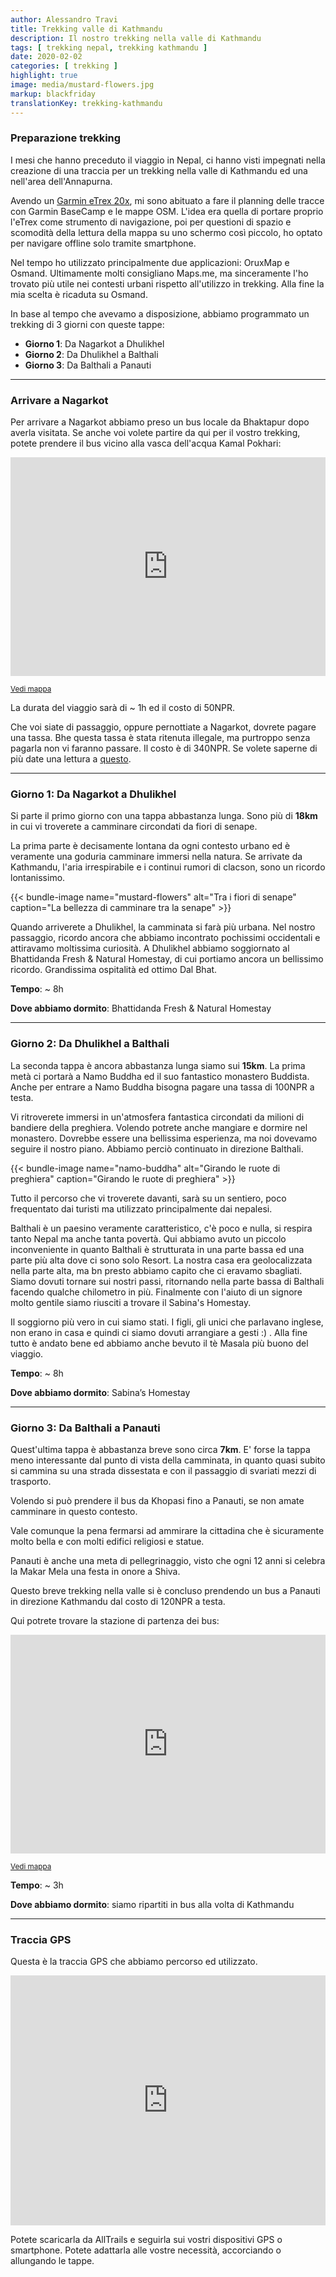 ```yaml
---
author: Alessandro Travi
title: Trekking valle di Kathmandu
description: Il nostro trekking nella valle di Kathmandu
tags: [ trekking nepal, trekking kathmandu ]
date: 2020-02-02
categories: [ trekking ]
highlight: true
image: media/mustard-flowers.jpg
markup: blackfriday
translationKey: trekking-kathmandu
---
```


### **Preparazione trekking**

I mesi che hanno preceduto il viaggio in Nepal, ci hanno visti impegnati nella creazione di una traccia per un trekking nella valle di Kathmandu ed una nell'area dell'Annapurna. 

Avendo un [Garmin eTrex 20x](https://amzn.to/2RVeeEB), mi sono abituato a fare il planning delle tracce con Garmin BaseCamp e le mappe OSM. L'idea era quella di portare proprio l'eTrex come strumento di navigazione, poi per questioni di spazio e scomodità della lettura della mappa su uno schermo così piccolo, ho optato per navigare offline solo tramite smartphone.

Nel tempo ho utilizzato principalmente due applicazioni: OruxMap e Osmand. Ultimamente molti consigliano Maps.me, ma sinceramente l'ho trovato più utile nei contesti urbani rispetto all'utilizzo in trekking. Alla fine la mia scelta è ricaduta su Osmand.

In base al tempo che avevamo a disposizione, abbiamo programmato un trekking di 3 giorni con queste tappe:

 - **Giorno 1**: Da Nagarkot a Dhulikhel
 - **Giorno 2**: Da Dhulikhel a Balthali
 - **Giorno 3**: Da Balthali a Panauti

----------

### **Arrivare a Nagarkot**

Per arrivare a Nagarkot abbiamo preso un bus locale da Bhaktapur dopo averla visitata. Se anche voi volete partire da qui per il vostro trekking, potete prendere il bus vicino alla vasca dell'acqua Kamal Pokhari:

<iframe width="100%" height="350" frameborder="0" scrolling="no" marginheight="0" marginwidth="0" src="https://www.openstreetmap.org/export/embed.html?bbox=85.43104469776154%2C27.66889131113201%2C85.43394148349762%2C27.671005474435237&amp;layer=mapnik&amp;marker=27.669948397896686%2C85.43249309062958"></iframe>

<small><a href="https://www.openstreetmap.org/?mlat=27.66995&amp;mlon=85.43249#map=19/27.66995/85.43249" target="_blank">Vedi mappa</a></small>


La durata del viaggio sarà di ~ 1h ed il costo di 50NPR.

Che voi siate di passaggio, oppure pernottiate a Nagarkot, dovrete pagare una tassa. Bhe questa tassa è stata ritenuta illegale, ma purtroppo senza pagarla non vi faranno passare. Il costo è di 340NPR.
Se volete saperne di più date una lettura a [questo](https://www.thelongestwayhome.com/travel-guides/nepal/nagarkot/nagarkot-guide.html#fees5).

----------

### **Giorno 1: Da Nagarkot a Dhulikhel**

Si parte il primo giorno con una tappa abbastanza lunga. Sono più di **18km** in cui vi troverete a camminare circondati da fiori di senape. 

La prima parte è decisamente lontana da ogni contesto urbano ed è veramente una goduria camminare immersi nella natura. Se arrivate da Kathmandu, l'aria irrespirabile e i continui rumori di clacson, sono un ricordo lontanissimo. 

{{< bundle-image name="mustard-flowers" alt="Tra i fiori di senape" caption="La bellezza di camminare tra la senape" >}}

Quando arriverete a Dhulikhel, la camminata si farà più urbana. Nel nostro passaggio, ricordo ancora che abbiamo incontrato pochissimi occidentali e attiravamo moltissima curiosità. A Dhulikhel abbiamo soggiornato al Bhattidanda Fresh & Natural Homestay, di cui portiamo ancora un bellissimo ricordo. Grandissima ospitalità ed ottimo Dal Bhat.

**Tempo**: ~ 8h

**Dove abbiamo dormito**: Bhattidanda Fresh & Natural Homestay

----------

### **Giorno 2: Da Dhulikhel a Balthali**

La seconda tappa è ancora abbastanza lunga siamo sui **15km**. La prima metà ci portarà a Namo Buddha ed il suo fantastico monastero Buddista. Anche per entrare a Namo Buddha bisogna pagare una tassa di 100NPR a testa. 

Vi ritroverete immersi in un'atmosfera fantastica circondati da milioni di bandiere della preghiera. Volendo potrete anche mangiare e dormire nel monastero. Dovrebbe essere una bellissima esperienza, ma noi dovevamo seguire il nostro piano. Abbiamo perciò continuato in direzione Balthali.

{{< bundle-image name="namo-buddha" alt="Girando le ruote di preghiera" caption="Girando le ruote di preghiera" >}}

Tutto il percorso che vi troverete davanti, sarà su un sentiero, poco frequentato dai turisti ma utilizzato principalmente dai nepalesi.

Balthali è un paesino veramente caratteristico, c'è poco e nulla, si respira tanto Nepal ma anche tanta povertà. Qui abbiamo avuto un piccolo inconveniente in quanto Balthali è strutturata in una parte bassa ed una parte più alta dove ci sono solo Resort. La nostra casa era geolocalizzata nella parte alta, ma bn presto abbiamo capito che ci eravamo sbagliati. Siamo dovuti tornare sui nostri passi, ritornando nella parte bassa di Balthali facendo qualche chilometro in più. Finalmente con l'aiuto di un signore molto gentile siamo riusciti a trovare il Sabina's Homestay.

Il soggiorno più vero in cui siamo stati. I figli, gli unici che parlavano inglese, non erano in casa e quindi ci siamo dovuti arrangiare a gesti :) . Alla fine tutto è andato bene ed abbiamo anche bevuto il tè Masala più buono del viaggio.

**Tempo**: ~ 8h

**Dove abbiamo dormito**: Sabina’s Homestay

----------

### **Giorno 3: Da Balthali a Panauti**

Quest'ultima tappa è abbastanza breve sono circa **7km**. E' forse la tappa meno interessante dal punto di vista della camminata, in quanto quasi subito si cammina su una strada dissestata e con il passaggio di svariati mezzi di trasporto. 

Volendo si può prendere il bus da Khopasi fino a Panauti, se non amate camminare in questo contesto.

Vale comunque la pena fermarsi ad ammirare la cittadina che è sicuramente molto bella e con molti edifici religiosi e statue. 

Panauti è anche una meta di pellegrinaggio, visto che ogni 12 anni si celebra la Makar Mela una festa in onore a Shiva.

Questo breve trekking nella valle si è concluso prendendo un bus a Panauti in direzione Kathmandu dal costo di 120NPR a testa.

Qui potrete trovare la stazione di partenza dei bus:

<iframe width="100%" height="350" frameborder="0" scrolling="no" marginheight="0" marginwidth="0" src="https://www.openstreetmap.org/export/embed.html?bbox=85.51176309585573%2C27.585879301373996%2C85.5146598815918%2C27.58799506854075&amp;layer=mapnik&amp;marker=27.58693719006014%2C85.51321148872375"></iframe>

<small><a href="https://www.openstreetmap.org/?mlat=27.58694&amp;mlon=85.51321#map=19/27.58694/85.51321" target="_blank">Vedi mappa</a></small>

**Tempo**: ~ 3h

**Dove abbiamo dormito**: siamo ripartiti in bus alla volta di Kathmandu

----------

### **Traccia GPS**

Questa è la traccia GPS che abbiamo percorso ed utilizzato.

<iframe src="https://www.alltrails.com/widget/map/map--104820?u=m" width="100%" height="400" frameborder="0" marginheight="0" marginwidth="0" scrolling="no" title="AllTrails: Trail Guides and Maps for Hiking, Camping, and Running"></iframe>

Potete scaricarla da AllTrails e seguirla sui vostri dispositivi GPS o smartphone. Potete adattarla alle vostre necessità, accorciando o allungando le tappe.
